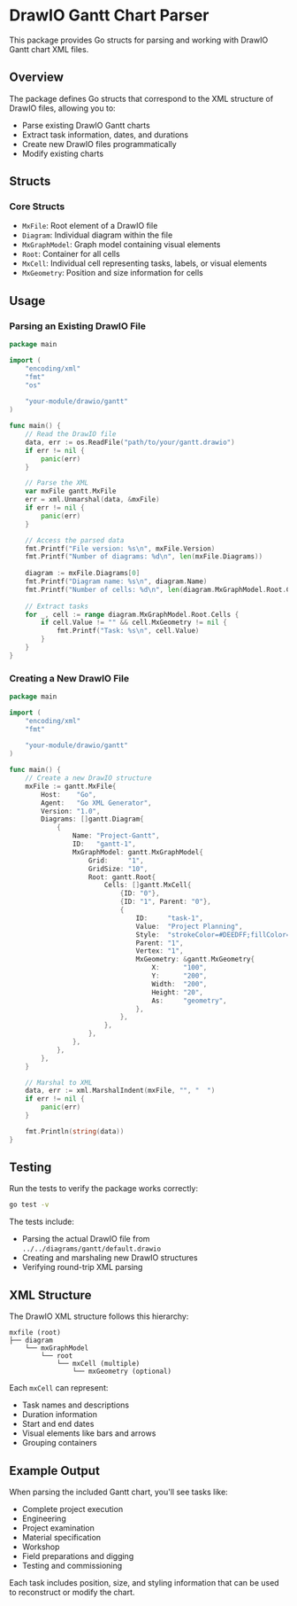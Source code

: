 # DrawIO Gantt Chart Parser

This package provides Go structs for parsing and working with DrawIO Gantt chart XML files.

## Overview

The package defines Go structs that correspond to the XML structure of DrawIO files, allowing you to:
- Parse existing DrawIO Gantt charts
- Extract task information, dates, and durations
- Create new DrawIO files programmatically
- Modify existing charts

## Structs

### Core Structs

- `MxFile`: Root element of a DrawIO file
- `Diagram`: Individual diagram within the file
- `MxGraphModel`: Graph model containing visual elements
- `Root`: Container for all cells
- `MxCell`: Individual cell representing tasks, labels, or visual elements
- `MxGeometry`: Position and size information for cells

## Usage

### Parsing an Existing DrawIO File

```go
package main

import (
    "encoding/xml"
    "fmt"
    "os"
    
    "your-module/drawio/gantt"
)

func main() {
    // Read the DrawIO file
    data, err := os.ReadFile("path/to/your/gantt.drawio")
    if err != nil {
        panic(err)
    }

    // Parse the XML
    var mxFile gantt.MxFile
    err = xml.Unmarshal(data, &mxFile)
    if err != nil {
        panic(err)
    }

    // Access the parsed data
    fmt.Printf("File version: %s\n", mxFile.Version)
    fmt.Printf("Number of diagrams: %d\n", len(mxFile.Diagrams))
    
    diagram := mxFile.Diagrams[0]
    fmt.Printf("Diagram name: %s\n", diagram.Name)
    fmt.Printf("Number of cells: %d\n", len(diagram.MxGraphModel.Root.Cells))
    
    // Extract tasks
    for _, cell := range diagram.MxGraphModel.Root.Cells {
        if cell.Value != "" && cell.MxGeometry != nil {
            fmt.Printf("Task: %s\n", cell.Value)
        }
    }
}
```

### Creating a New DrawIO File

```go
package main

import (
    "encoding/xml"
    "fmt"
    
    "your-module/drawio/gantt"
)

func main() {
    // Create a new DrawIO structure
    mxFile := gantt.MxFile{
        Host:    "Go",
        Agent:   "Go XML Generator",
        Version: "1.0",
        Diagrams: []gantt.Diagram{
            {
                Name: "Project-Gantt",
                ID:   "gantt-1",
                MxGraphModel: gantt.MxGraphModel{
                    Grid:     "1",
                    GridSize: "10",
                    Root: gantt.Root{
                        Cells: []gantt.MxCell{
                            {ID: "0"},
                            {ID: "1", Parent: "0"},
                            {
                                ID:     "task-1",
                                Value:  "Project Planning",
                                Style:  "strokeColor=#DEEDFF;fillColor=#ADC3D9",
                                Parent: "1",
                                Vertex: "1",
                                MxGeometry: &gantt.MxGeometry{
                                    X:      "100",
                                    Y:      "200",
                                    Width:  "200",
                                    Height: "20",
                                    As:     "geometry",
                                },
                            },
                        },
                    },
                },
            },
        },
    }

    // Marshal to XML
    data, err := xml.MarshalIndent(mxFile, "", "  ")
    if err != nil {
        panic(err)
    }

    fmt.Println(string(data))
}
```

## Testing

Run the tests to verify the package works correctly:

```bash
go test -v
```

The tests include:
- Parsing the actual DrawIO file from `../../diagrams/gantt/default.drawio`
- Creating and marshaling new DrawIO structures
- Verifying round-trip XML parsing

## XML Structure

The DrawIO XML structure follows this hierarchy:

```
mxfile (root)
├── diagram
    └── mxGraphModel
        └── root
            └── mxCell (multiple)
                └── mxGeometry (optional)
```

Each `mxCell` can represent:
- Task names and descriptions
- Duration information
- Start and end dates
- Visual elements like bars and arrows
- Grouping containers

## Example Output

When parsing the included Gantt chart, you'll see tasks like:
- Complete project execution
- Engineering
- Project examination
- Material specification
- Workshop
- Field preparations and digging
- Testing and commissioning

Each task includes position, size, and styling information that can be used to reconstruct or modify the chart.
